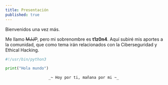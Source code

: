 ```yaml
---
title: Presentación
published: true
---
```


Bienvenidos una vez más.

Me llamo ~~MJJP~~, pero mi sobrenombre es **t1z0n4**. 
Aquí subiré mis aportes a la comunidad, que como tema irán relacionados con la Ciberseguridad y Ethical Hacking.

```python
#!/usr/bin/python3

print("Hola mundo")

```

                       _~ Hoy por ti, mañana por mi ~_